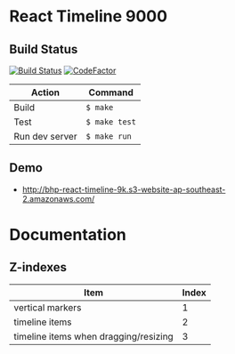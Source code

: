 # React Timeline 9000
## Build Status
[![Build Status](https://travis-ci.org/lilfolr/react-timeline-9000.svg?branch=master)](https://travis-ci.org/lilfolr/react-timeline-9000)
[![CodeFactor](https://www.codefactor.io/repository/github/lilfolr/react-timeline-9000/badge)](https://www.codefactor.io/repository/github/lilfolr/react-timeline-9000)


| Action         | Command       |
| -------------- | ------------- |
| Build          | `$ make`      |
| Test           | `$ make test` |
| Run dev server | `$ make run`  |

## Demo
* http://bhp-react-timeline-9k.s3-website-ap-southeast-2.amazonaws.com/

# Documentation

## Z-indexes
| Item                                  | Index |
| ------------------------------------- | ----- |
| vertical markers                      | 1     |
| timeline items                        | 2     |
| timeline items when dragging/resizing | 3     |
